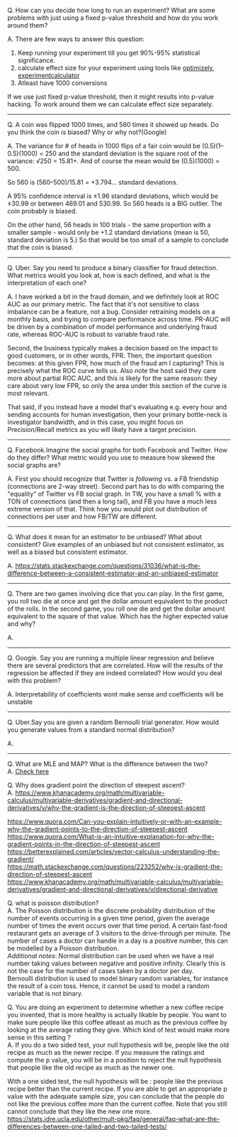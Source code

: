 

Q. How can you decide how long to run an experiment? What are some problems with just using a fixed p-value threshold and how do you work around them?

A. There are few ways to answer this question:

1. Keep running your experiment till you get 90%-95% statistical significance.
2. calculate effect size for your experiment using tools like [optimizely](https://www.optimizely.com/sample-size-calculator/), [experimentcalculator](https://www.experimentcalculator.com/) 
3. Atleast have 1000 conversions

If we use just fixed p-value threshold, then it might results into p-value hacking. To work around them we can calculate effect size separately.

---
Q. A coin was flipped 1000 times, and 560 times it showed up heads. Do you think the coin is biased? Why or why not?(Google)

A. The variance for # of heads in 1000 flips of a fair coin would be (0.5)(1–0.5)(1000) = 250 and the standard deviation is the square root of the variance: √250 = 15.81+. And of course the mean would be (0.5)(1000) = 500.

So 560 is (560–500)/15.81 = +3.794… standard deviations.

A 95% confidence interval is ±1.96 standard deviations, which would be ±30.99 or between 469.01 and 530.99. So 560 heads is a BIG outlier. The coin probably is biased.

On the other hand, 56 heads in 100 trials - the same proportion with a smaller sample - would only be +1.2 standard deviations (mean is 50, standard deviation is 5.) So that would be too small of a sample to conclude that the coin is biased.

---
Q. Uber. Say you need to produce a binary classifier for fraud detection. What metrics would you look at, how is each defined, and what is the interpretation of each one?

A. I have worked a bit in the fraud domain, and we definitely look at ROC AUC as our primary metric. The fact that it's not sensitive to class imbalance can be a feature, not a bug. Consider retraining models on a monthly basis, and trying to compare performance across time. PR-AUC will be driven by a combination of model performance and underlying fraud rate, whereas ROC-AUC is robust to variable fraud rate.

Second, the business typically makes a decision based on the impact to good customers, or in other words, FPR. Then, the important question becomes: at this given FPR, how much of the fraud am I capturing? This is precisely what the ROC curve tells us. Also note the host said they care more about partial ROC AUC, and this is likely for the same reason: they care about very low FPR, so only the area under this section of the curve is most relevant.

That said, if you instead have a model that's evaluating e.g. every hour and sending accounts for human investigation, then your primary bottle-neck is investigator bandwidth, and in this case, you might focus on Precision/Recall metrics as you will likely have a target precision.

---
Q. Facebook.Imagine the social graphs for both Facebook and Twitter. How do they differ? What metric would you use to measure how skewed the social graphs are?

A. First you should recognize that Twitter is *following* vs. a FB friendship (connections are 2-way street). Second part has to do with comparing the "equality" of Twitter vs FB social graph. In TW, you have a small % with a TON of connections (and then a long tail), and FB you have a much less extreme version of that. Think how you would plot out distribution of connections per user and how FB/TW are different.

---
Q. What does it mean for an estimator to be unbiased? What about consistent? Give examples of an unbiased but not consistent estimator, as well as a biased but consistent estimator.

A. https://stats.stackexchange.com/questions/31036/what-is-the-difference-between-a-consistent-estimator-and-an-unbiased-estimator

---
Q. There are two games involving dice that you can play. In the first game, you roll two die at once and get the dollar amount equivalent to the product of the rolls. In the second game, you roll one die and get the dollar amount equivalent to the square of that value. Which has the higher expected value and why?

A. 

---
Q. Google. Say you are running a multiple linear regression and believe there are several predictors that are correlated. How will the results of the regression be affected if they are indeed correlated? How would you deal with this problem?

A. Interpretability of coefficients wont make sense and coefficients will be unstable

---
Q. Uber.Say you are given a random Bernoulli trial generator. How would you generate values from a standard normal distribution?

A.

---
Q. What are MLE and MAP? What is the difference between the two?  
A. [Check here](https://www.quora.com/What-is-the-difference-between-Maximum-Likelihood-ML-and-Maximum-a-Posteriori-MAP-estimation)  

Q. Why does gradient point the direction of steepest ascent?   
A. https://www.khanacademy.org/math/multivariable-calculus/multivariable-derivatives/gradient-and-directional-derivatives/v/why-the-gradient-is-the-direction-of-steepest-ascent

https://www.quora.com/Can-you-explain-intuitively-or-with-an-example-why-the-gradient-points-to-the-direction-of-steepest-ascent  
https://www.quora.com/What-is-an-intuitive-explanation-for-why-the-gradient-points-in-the-direction-of-steepest-ascent  
https://betterexplained.com/articles/vector-calculus-understanding-the-gradient/   
https://math.stackexchange.com/questions/223252/why-is-gradient-the-direction-of-steepest-ascent
https://www.khanacademy.org/math/multivariable-calculus/multivariable-derivatives/gradient-and-directional-derivatives/v/directional-derivative

Q. what is poisson distribution?  
A. The Poisson distribution is the discrete probability distribution of the number of events occurring in a given time period, given the average number of times the event occurs over that time period. A certain fast-food restaurant gets an average of 3 visitors to the drive-through per minute.
The number of cases a doctor can handle in a day is a positive number, this can be modelled by a Poisson distribution.  
*Additional notes*:
Normal distribution can be used when we have a real number taking values between negative and positive infinity. Clearly this is not the case for the number of cases taken by a doctor per day.  
Bernoulli distribution is used to model binary random variables, for instance the result of a coin toss. Hence, it cannot be used to model a random variable that is not binary.


Q. You are doing an experiment to determine whether a new coffee recipe you invented, that is more healthy is actually likable by people. You want to make sure people like this coffee atleast as much as the previous coffee by looking at the average rating they give. Which kind of test would make more sense in this setting ?  
A. If you do a two sided test, your null hypothesis will be, people like the old recipe as much as the newer recipe. If you measure the ratings and compute the p value, you will be in a position to reject the null hypothesis that people like the old recipe as much as the newer one.

With a one sided test, the null hypothesis will be : people like the previous recipe better than the current recipe. If you are able to get an appropriate p value with the adequate sample size, you can conclude that the people do not like the previous coffee more than the current coffee. Note that you still cannot conclude that they like the new one more.
https://stats.idre.ucla.edu/other/mult-pkg/faq/general/faq-what-are-the-differences-between-one-tailed-and-two-tailed-tests/
